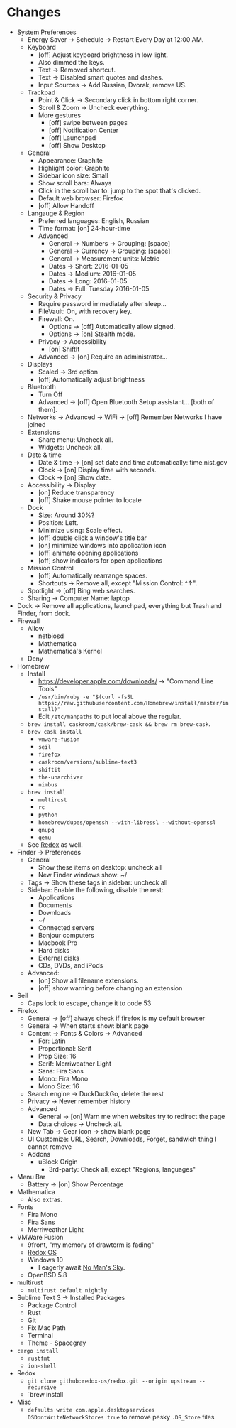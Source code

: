 # Changes

- System Preferences
	- Energy Saver -> Schedule -> Restart Every Day at 12:00 AM.
	- Keyboard
		- [off] Adjust keyboard brightness in low light.
		- Also dimmed the keys.
		- Text -> Removed shortcut.
		- Text -> Disabled smart quotes and dashes.
		- Input Sources -> Add Russian, Dvorak, remove US.
	- Trackpad
		- Point & Click -> Secondary click in bottom right corner.
		- Scroll & Zoom -> Uncheck everything.
		- More gestures
			- [off] swipe between pages
			- [off] Notification Center
			- [off] Launchpad
			- [off] Show Desktop
	- General
		- Appearance: Graphite
		- Highlight color: Graphite
		- Sidebar icon size: Small
		- Show scroll bars: Always
		- Click in the scroll bar to: jump to the spot that's clicked.
		- Default web browser: Firefox
		- [off] Allow Handoff
	- Langauge & Region
		- Preferred languages: English, Russian
		- Time format: [on] 24-hour-time
		- Advanced
			- General -> Numbers -> Grouping: [space]
			- General -> Currency -> Grouping: [space]
			- General -> Measurement units: Metric
			- Dates -> Short: 2016-01-05
			- Dates -> Medium: 2016-01-05
			- Dates -> Long: 2016-01-05
			- Dates -> Full: Tuesday 2016-01-05
	- Security & Privacy
		- Require password immediately after sleep...
		- FileVault: On, with recovery key.
		- Firewall: On.
			- Options -> [off] Automatically allow signed.
			- Options -> [on] Stealth mode.
		- Privacy -> Accessibility
			- [on] ShiftIt
		- Advanced -> [on] Require an administrator...
	- Displays
		- Scaled -> 3rd option
		- [off] Automatically adjust brightness
	- Bluetooth
		- Turn Off
		- Advanced -> [off] Open Bluetooth Setup assistant... [both of them].
	- Networks -> Advanced -> WiFi -> [off] Remember Networks I have joined
	- Extensions
		- Share menu: Uncheck all.
		- Widgets: Uncheck all.
	- Date & time
		- Date & time -> [on] set date and time automatically: time.nist.gov
		- Clock -> [on] Display time with seconds.
		- Clock -> [on] Show date.
	- Accessibility -> Display
		- [on] Reduce transparency
		- [off] Shake mouse pointer to locate
	- Dock
		- Size: Around 30%?
		- Position: Left.
		- Minimize using: Scale effect.
		- [off] double click a window's title bar
		- [on] minimize windows into application icon
		- [off] animate opening applications
		- [off] show indicators for open applications
	- Mission Control
		- [off] Automatically rearrange spaces.
		- Shortcuts -> Remove all, except "Mission Control: ^↑".
	- Spotlight -> [off] Bing web searches.
	- Sharing -> Computer Name: laptop
- Dock -> Remove all applications, launchpad, everything but Trash and Finder, from dock.
- Firewall
	- Allow
		- netbiosd
		- Mathematica
		- Mathematica's Kernel
	- Deny
- Homebrew
	- Install
		- https://developer.apple.com/downloads/ -> "Command Line Tools"
		- `/usr/bin/ruby -e "$(curl -fsSL https://raw.githubusercontent.com/Homebrew/install/master/install)"`
		- Edit `/etc/manpaths` to put local above the regular.
	- `brew install caskroom/cask/brew-cask && brew rm brew-cask`.
	- `brew cask install`
		- `vmware-fusion`
		- `seil`
		- `firefox`
		- `caskroom/versions/sublime-text3`
		- `shiftit`
		- `the-unarchiver`
		- `nimbus`
	- `brew install`
		- `multirust`
		- `rc`
		- `python`
		- `homebrew/dupes/openssh --with-libressl --without-openssl`
		- `gnupg`
		- `qemu`
	- See [Redox](#redox) as well.
- Finder -> Preferences
	- General
		- Show these items on desktop: uncheck all
		- New Finder windows show: ~/
	- Tags -> Show these tags in sidebar: uncheck all
	- Sidebar: Enable the following, disable the rest:
		- Applications
		- Documents
		- Downloads
		- ~/
		- Connected servers
		- Bonjour computers
		- Macbook Pro
		- Hard disks
		- External disks
		- CDs, DVDs, and iPods
	- Advanced:
		- [on] Show all filename extensions.
		- [off] show warning before changing an extension
- Seil
	- Caps lock to escape, change it to code 53
- Firefox
	- General -> [off] always check if firefox is my default browser
	- General -> When starts show: blank page
	- Content -> Fonts & Colors -> Advanced
		- For: Latin
		- Proportional: Serif
		- Prop Size: 16
		- Serif: Merriweather Light
		- Sans: Fira Sans
		- Mono: Fira Mono
		- Mono Size: 16
	- Search engine -> DuckDuckGo, delete the rest
	- Privacy -> Never remember history
	- Advanced
		- General -> [on] Warn me when websites try to redirect the page
		- Data choices -> Uncheck all.
	- New Tab -> Gear icon -> show blank page
	- UI Customize: URL, Search, Downloads, Forget, sandwich thing I cannot remove
	- Addons
		- uBlock Origin
			- 3rd-party: Check all, except "Regions, languages"
- Menu Bar
	- Battery -> [on] Show Percentage
- Mathematica
	- Also extras.
- Fonts
	- Fira Mono
	- Fira Sans
	- Merriweather Light
- VMWare Fusion
	- 9front, "my memory of drawterm is fading"
	- [Redox OS](http://redox-os.org)
	- Windows 10
		- I eagerly await [No Man's Sky](http://www.no-mans-sky.com/).
	- OpenBSD 5.8
- multirust
	- `multirust default nightly`
- Sublime Text 3 -> Installed Packages
	- Package Control
	- Rust
	- Git
	- Fix Mac Path
	- Terminal
	- Theme - Spacegray
- `cargo install`
	- `rustfmt`
	- `ion-shell`
- Redox
	- `git clone github:redox-os/redox.git --origin upstream --recursive`
	- `brew install 
- Misc
	- `defaults write com.apple.desktopservices DSDontWriteNetworkStores true` to remove pesky `.DS_Store` files